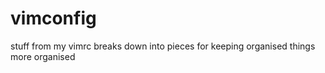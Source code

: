 # vimconfig
stuff from my vimrc breaks down into pieces for keeping organised things more organised
